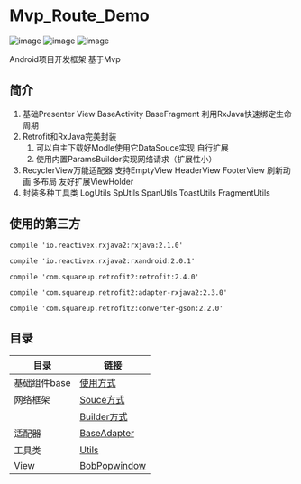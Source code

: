 # Mvp_Route_Demo

![image](https://travis-ci.org/Alamofire/Alamofire.svg?branch=master)
![image](https://img.shields.io/badge/API-14+-brightgreen.svg)
![image](https://img.shields.io/badge/Mvp_Route-v1.0.0-brightgreen.svg)

Android项目开发框架 基于Mvp

## 简介
  1. 基础Presenter View BaseActivity BaseFragment 利用RxJava快速绑定生命周期
  2. Retrofit和RxJava完美封装 
     1. 可以自主下载好Modle使用它DataSouce实现 自行扩展
     2.  使用内置ParamsBuilder实现网络请求（扩展性小）
  3. RecyclerView万能适配器  支持EmptyView HeaderView FooterView 刷新动画
     多布局  友好扩展ViewHolder
  4. 封装多种工具类 LogUtils SpUtils SpanUtils ToastUtils FragmentUtils
  

## 使用的第三方




```
compile 'io.reactivex.rxjava2:rxjava:2.1.0'

compile 'io.reactivex.rxjava2:rxandroid:2.0.1'

compile 'com.squareup.retrofit2:retrofit:2.4.0'

compile 'com.squareup.retrofit2:adapter-rxjava2:2.3.0'

compile 'com.squareup.retrofit2:converter-gson:2.2.0'
```

## 目录
 目录| 链接
---|---
基础组件base|[使用方式](https://github.com/TLocation/Mvp_Route_Demo/blob/master/README/README.md)
网络框架  |[Souce方式](https://github.com/TLocation/Mvp_Route_Demo/blob/master/README/net.md)
   ||[Builder方式](https://github.com/TLocation/Mvp_Route_Demo/blob/master/README/paramBuilder.md)
适配器|[BaseAdapter](https://github.com/TLocation/Mvp_Route_Demo/blob/master/README/baseAdapter.md)
工具类|[Utils](https://github.com/TLocation/Mvp_Route_Demo/blob/master/README/utils.md)
View |[BobPopwindow](https://github.com/TLocation/Mvp_Route_Demo/blob/master/README/BopPopwindow.md)



  
